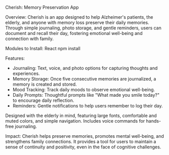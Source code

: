 Cherish: Memory Preservation App

Overview:
Cherish is an app designed to help Alzheimer's patients, the elderly, and anyone with memory loss preserve their daily memories. Through simple journaling, photo storage, and gentle reminders, users can document and recall their day, fostering emotional well-being and connection with family.

Modules to Install:
React
npm install


Features:
- Journaling: Text, voice, and photo options for capturing thoughts and experiences.
- Memory Storage: Once five consecutive memories are journalized, a memory is created and stored.
- Mood Tracking: Track daily moods to observe emotional well-being.
- Daily Prompts: Thoughtful prompts like "What made you smile today?" to encourage daily reflection.
- Reminders: Gentle notifications to help users remember to log their day.

Designed with the elderly in mind, featuring large fonts, comfortable and muted colors, and simple navigation.
Includes voice commands for hands-free journaling.

Impact:
Cherish helps preserve memories, promotes mental well-being, and strengthens family connections. It provides a tool for users to maintain a sense of continuity and positivity, even in the face of cognitive challenges.